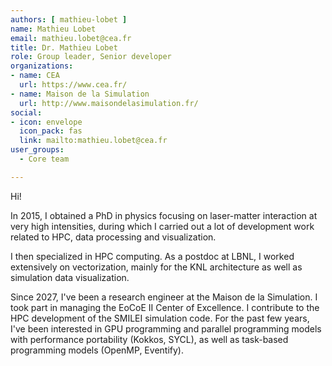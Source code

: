 ```yaml
---
authors: [ mathieu-lobet ]
name: Mathieu Lobet
email: mathieu.lobet@cea.fr
title: Dr. Mathieu Lobet
role: Group leader, Senior developer
organizations:
- name: CEA
  url: https://www.cea.fr/
- name: Maison de la Simulation
  url: http://www.maisondelasimulation.fr/
social:
- icon: envelope
  icon_pack: fas
  link: mailto:mathieu.lobet@cea.fr
user_groups:
  - Core team

---
```


Hi!

In 2015, I obtained a PhD in physics focusing on laser-matter interaction at very high intensities, during which I carried out a lot of development work related to HPC, data processing and visualization. 

I then specialized in HPC computing. As a postdoc at LBNL, I worked extensively on vectorization, mainly for the KNL architecture as well as simulation data visualization.

Since 2027, I've been a research engineer at the Maison de la Simulation. I took part in managing the EoCoE II Center of Excellence. I contribute to the HPC development of the SMILEI simulation code.
For the past few years, I've been interested in GPU programming and parallel programming models with performance portability (Kokkos, SYCL), as well as task-based programming models (OpenMP, Eventify).

